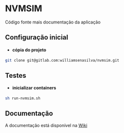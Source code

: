 # NVMSIM

Código fonte mais documentação da aplicação

## Configuração inicial

-   #### cópia do projeto

```bash
git clone git@gitlab.com:williamsenasilva/nvmsim.git
```

## Testes

-   #### inicializar containers

```bash
sh run-nvmsim.sh
```

## Documentação

A documentação está disponível na [Wiki](https://gitlab.com/williamsenasilva/nvmsim/wikis/home)